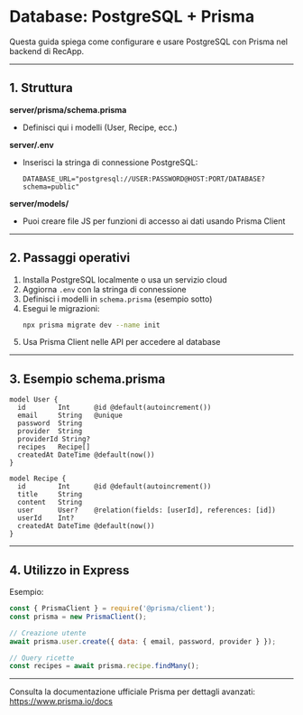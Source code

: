 # Database: PostgreSQL + Prisma

Questa guida spiega come configurare e usare PostgreSQL con Prisma nel backend di RecApp.

---
## 1. Struttura

**server/prisma/schema.prisma**
- Definisci qui i modelli (User, Recipe, ecc.)

**server/.env**
- Inserisci la stringa di connessione PostgreSQL:
  ```env
  DATABASE_URL="postgresql://USER:PASSWORD@HOST:PORT/DATABASE?schema=public"
  ```

**server/models/**
- Puoi creare file JS per funzioni di accesso ai dati usando Prisma Client

---
## 2. Passaggi operativi

1. Installa PostgreSQL localmente o usa un servizio cloud
2. Aggiorna `.env` con la stringa di connessione
3. Definisci i modelli in `schema.prisma` (esempio sotto)
4. Esegui le migrazioni:
   ```bash
   npx prisma migrate dev --name init
   ```
5. Usa Prisma Client nelle API per accedere al database

---
## 3. Esempio schema.prisma
```prisma
model User {
  id        Int      @id @default(autoincrement())
  email     String   @unique
  password  String
  provider  String
  providerId String?
  recipes   Recipe[]
  createdAt DateTime @default(now())
}

model Recipe {
  id        Int      @id @default(autoincrement())
  title     String
  content   String
  user      User?    @relation(fields: [userId], references: [id])
  userId    Int?
  createdAt DateTime @default(now())
}
```

---
## 4. Utilizzo in Express
Esempio:
```js
const { PrismaClient } = require('@prisma/client');
const prisma = new PrismaClient();

// Creazione utente
await prisma.user.create({ data: { email, password, provider } });

// Query ricette
const recipes = await prisma.recipe.findMany();
```

---
Consulta la documentazione ufficiale Prisma per dettagli avanzati: https://www.prisma.io/docs
